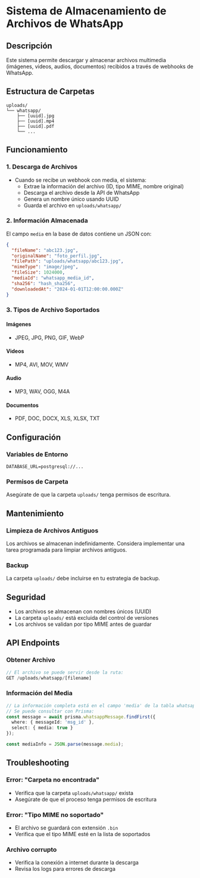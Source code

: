 # Sistema de Almacenamiento de Archivos de WhatsApp

## Descripción

Este sistema permite descargar y almacenar archivos multimedia (imágenes, videos, audios, documentos) recibidos a través de webhooks de WhatsApp.

## Estructura de Carpetas

```
uploads/
└── whatsapp/
    ├── [uuid].jpg
    ├── [uuid].mp4
    ├── [uuid].pdf
    └── ...
```

## Funcionamiento

### 1. Descarga de Archivos
- Cuando se recibe un webhook con media, el sistema:
  - Extrae la información del archivo (ID, tipo MIME, nombre original)
  - Descarga el archivo desde la API de WhatsApp
  - Genera un nombre único usando UUID
  - Guarda el archivo en `uploads/whatsapp/`

### 2. Información Almacenada
El campo `media` en la base de datos contiene un JSON con:

```json
{
  "fileName": "abc123.jpg",
  "originalName": "foto_perfil.jpg",
  "filePath": "uploads/whatsapp/abc123.jpg",
  "mimeType": "image/jpeg",
  "fileSize": 1024000,
  "mediaId": "whatsapp_media_id",
  "sha256": "hash_sha256",
  "downloadedAt": "2024-01-01T12:00:00.000Z"
}
```

### 3. Tipos de Archivo Soportados

#### Imágenes
- JPEG, JPG, PNG, GIF, WebP

#### Videos
- MP4, AVI, MOV, WMV

#### Audio
- MP3, WAV, OGG, M4A

#### Documentos
- PDF, DOC, DOCX, XLS, XLSX, TXT

## Configuración

### Variables de Entorno
```env
DATABASE_URL=postgresql://...
```

### Permisos de Carpeta
Asegúrate de que la carpeta `uploads/` tenga permisos de escritura.

## Mantenimiento

### Limpieza de Archivos Antiguos
Los archivos se almacenan indefinidamente. Considera implementar una tarea programada para limpiar archivos antiguos.

### Backup
La carpeta `uploads/` debe incluirse en tu estrategia de backup.

## Seguridad

- Los archivos se almacenan con nombres únicos (UUID)
- La carpeta `uploads/` está excluida del control de versiones
- Los archivos se validan por tipo MIME antes de guardar

## API Endpoints

### Obtener Archivo
```typescript
// El archivo se puede servir desde la ruta:
GET /uploads/whatsapp/[filename]
```

### Información del Media
```typescript
// La información completa está en el campo 'media' de la tabla whatsapp_messages
// Se puede consultar con Prisma:
const message = await prisma.whatsappMessage.findFirst({
  where: { messageId: 'msg_id' },
  select: { media: true }
});

const mediaInfo = JSON.parse(message.media);
```

## Troubleshooting

### Error: "Carpeta no encontrada"
- Verifica que la carpeta `uploads/whatsapp/` exista
- Asegúrate de que el proceso tenga permisos de escritura

### Error: "Tipo MIME no soportado"
- El archivo se guardará con extensión `.bin`
- Verifica que el tipo MIME esté en la lista de soportados

### Archivo corrupto
- Verifica la conexión a internet durante la descarga
- Revisa los logs para errores de descarga

